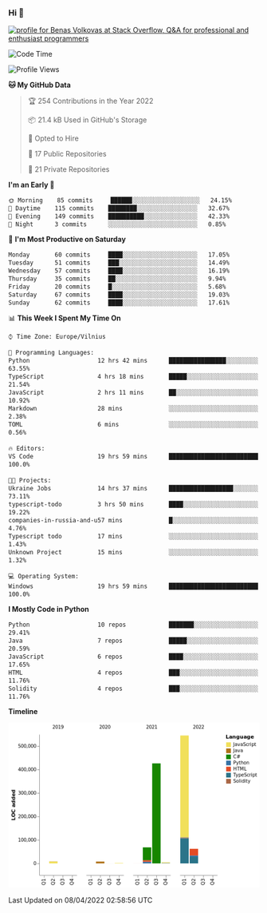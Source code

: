 ### Hi 👋
<a href="https://stackoverflow.com/users/14954249/benas-volkovas"><img src="https://stackoverflow.com/users/flair/14954249.png?theme=dark" width="208" height="58" alt="profile for Benas Volkovas at Stack Overflow, Q&amp;A for professional and enthusiast programmers" title="profile for Benas Volkovas at Stack Overflow, Q&amp;A for professional and enthusiast programmers"></a>

<!--START_SECTION:waka-->
![Code Time](http://img.shields.io/badge/Code%20Time-649%20hrs%2033%20mins-blue)

![Profile Views](http://img.shields.io/badge/Profile%20Views-3-blue)

**🐱 My GitHub Data** 

> 🏆 254 Contributions in the Year 2022
 > 
> 📦 21.4 kB Used in GitHub's Storage 
 > 
> 💼 Opted to Hire
 > 
> 📜 17 Public Repositories 
 > 
> 🔑 21 Private Repositories  
 > 
**I'm an Early 🐤** 

```text
🌞 Morning    85 commits     ██████░░░░░░░░░░░░░░░░░░░   24.15% 
🌆 Daytime    115 commits    ████████░░░░░░░░░░░░░░░░░   32.67% 
🌃 Evening    149 commits    ██████████░░░░░░░░░░░░░░░   42.33% 
🌙 Night      3 commits      ░░░░░░░░░░░░░░░░░░░░░░░░░   0.85%

```
📅 **I'm Most Productive on Saturday** 

```text
Monday       60 commits     ████░░░░░░░░░░░░░░░░░░░░░   17.05% 
Tuesday      51 commits     ███░░░░░░░░░░░░░░░░░░░░░░   14.49% 
Wednesday    57 commits     ████░░░░░░░░░░░░░░░░░░░░░   16.19% 
Thursday     35 commits     ██░░░░░░░░░░░░░░░░░░░░░░░   9.94% 
Friday       20 commits     █░░░░░░░░░░░░░░░░░░░░░░░░   5.68% 
Saturday     67 commits     ████░░░░░░░░░░░░░░░░░░░░░   19.03% 
Sunday       62 commits     ████░░░░░░░░░░░░░░░░░░░░░   17.61%

```


📊 **This Week I Spent My Time On** 

```text
⌚︎ Time Zone: Europe/Vilnius

💬 Programming Languages: 
Python                   12 hrs 42 mins      ████████████████░░░░░░░░░   63.55% 
TypeScript               4 hrs 18 mins       █████░░░░░░░░░░░░░░░░░░░░   21.54% 
JavaScript               2 hrs 11 mins       ██░░░░░░░░░░░░░░░░░░░░░░░   10.92% 
Markdown                 28 mins             ░░░░░░░░░░░░░░░░░░░░░░░░░   2.38% 
TOML                     6 mins              ░░░░░░░░░░░░░░░░░░░░░░░░░   0.56%

🔥 Editors: 
VS Code                  19 hrs 59 mins      █████████████████████████   100.0%

🐱‍💻 Projects: 
Ukraine Jobs             14 hrs 37 mins      ██████████████████░░░░░░░   73.11% 
typescript-todo          3 hrs 50 mins       ████░░░░░░░░░░░░░░░░░░░░░   19.22% 
companies-in-russia-and-u57 mins             █░░░░░░░░░░░░░░░░░░░░░░░░   4.76% 
Typescript todo          17 mins             ░░░░░░░░░░░░░░░░░░░░░░░░░   1.43% 
Unknown Project          15 mins             ░░░░░░░░░░░░░░░░░░░░░░░░░   1.32%

💻 Operating System: 
Windows                  19 hrs 59 mins      █████████████████████████   100.0%

```

**I Mostly Code in Python** 

```text
Python                   10 repos            ███████░░░░░░░░░░░░░░░░░░   29.41% 
Java                     7 repos             █████░░░░░░░░░░░░░░░░░░░░   20.59% 
JavaScript               6 repos             ████░░░░░░░░░░░░░░░░░░░░░   17.65% 
HTML                     4 repos             ███░░░░░░░░░░░░░░░░░░░░░░   11.76% 
Solidity                 4 repos             ███░░░░░░░░░░░░░░░░░░░░░░   11.76%

```


**Timeline**

![Chart not found](https://raw.githubusercontent.com/BenasVolkovas/BenasVolkovas/main/charts/bar_graph.png) 


 Last Updated on 08/04/2022 02:58:56 UTC
<!--END_SECTION:waka-->
